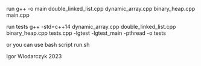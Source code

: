 run
g++ -o main double_linked_list.cpp dynamic_array.cpp binary_heap.cpp main.cpp

run tests
g++ -std=c++14 dynamic_array.cpp double_linked_list.cpp binary_heap.cpp tests.cpp -lgtest -lgtest_main -pthread -o tests

or you can use bash script run.sh

Igor Wlodarczyk 2023